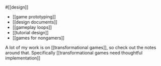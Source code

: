 #[[design]]

 - [[game prototyping]]
 - [[design documents]]
 - [[gameplay loops]]
 - [[tutorial design]]
 - [[games for nongamers]]

A lot of my work is on [[transformational games]], so check out the notes around that. Specifically [[transformational games need thoughtful implementation]]
